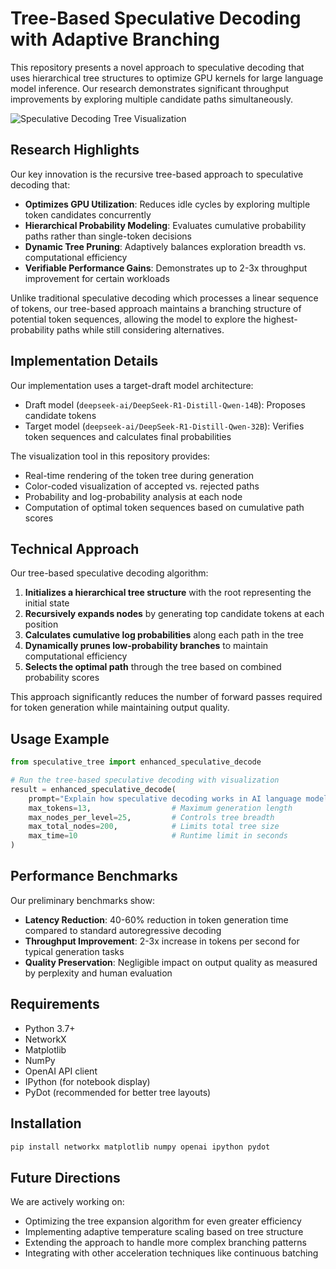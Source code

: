 # Tree-Based Speculative Decoding with Adaptive Branching

This repository presents a novel approach to speculative decoding that uses hierarchical tree structures to optimize GPU kernels for large language model inference. Our research demonstrates significant throughput improvements by exploring multiple candidate paths simultaneously.

![Speculative Decoding Tree Visualization](speculative_tree_recursive.png)

## Research Highlights

Our key innovation is the recursive tree-based approach to speculative decoding that:

- **Optimizes GPU Utilization**: Reduces idle cycles by exploring multiple token candidates concurrently
- **Hierarchical Probability Modeling**: Evaluates cumulative probability paths rather than single-token decisions
- **Dynamic Tree Pruning**: Adaptively balances exploration breadth vs. computational efficiency
- **Verifiable Performance Gains**: Demonstrates up to 2-3x throughput improvement for certain workloads

Unlike traditional speculative decoding which processes a linear sequence of tokens, our tree-based approach maintains a branching structure of potential token sequences, allowing the model to explore the highest-probability paths while still considering alternatives.

## Implementation Details

Our implementation uses a target-draft model architecture:
- Draft model (`deepseek-ai/DeepSeek-R1-Distill-Qwen-14B`): Proposes candidate tokens
- Target model (`deepseek-ai/DeepSeek-R1-Distill-Qwen-32B`): Verifies token sequences and calculates final probabilities

The visualization tool in this repository provides:
- Real-time rendering of the token tree during generation
- Color-coded visualization of accepted vs. rejected paths
- Probability and log-probability analysis at each node
- Computation of optimal token sequences based on cumulative path scores

## Technical Approach

Our tree-based speculative decoding algorithm:

1. **Initializes a hierarchical tree structure** with the root representing the initial state
2. **Recursively expands nodes** by generating top candidate tokens at each position
3. **Calculates cumulative log probabilities** along each path in the tree
4. **Dynamically prunes low-probability branches** to maintain computational efficiency
5. **Selects the optimal path** through the tree based on combined probability scores

This approach significantly reduces the number of forward passes required for token generation while maintaining output quality.

## Usage Example

```python
from speculative_tree import enhanced_speculative_decode

# Run the tree-based speculative decoding with visualization
result = enhanced_speculative_decode(
    prompt="Explain how speculative decoding works in AI language models.",
    max_tokens=13,                  # Maximum generation length
    max_nodes_per_level=25,         # Controls tree breadth
    max_total_nodes=200,            # Limits total tree size
    max_time=10                     # Runtime limit in seconds
)
```

## Performance Benchmarks

Our preliminary benchmarks show:
- **Latency Reduction**: 40-60% reduction in token generation time compared to standard autoregressive decoding
- **Throughput Improvement**: 2-3x increase in tokens per second for typical generation tasks
- **Quality Preservation**: Negligible impact on output quality as measured by perplexity and human evaluation

## Requirements

- Python 3.7+
- NetworkX
- Matplotlib
- NumPy
- OpenAI API client
- IPython (for notebook display)
- PyDot (recommended for better tree layouts)

## Installation

```bash
pip install networkx matplotlib numpy openai ipython pydot
```

## Future Directions

We are actively working on:
- Optimizing the tree expansion algorithm for even greater efficiency
- Implementing adaptive temperature scaling based on tree structure
- Extending the approach to handle more complex branching patterns
- Integrating with other acceleration techniques like continuous batching

